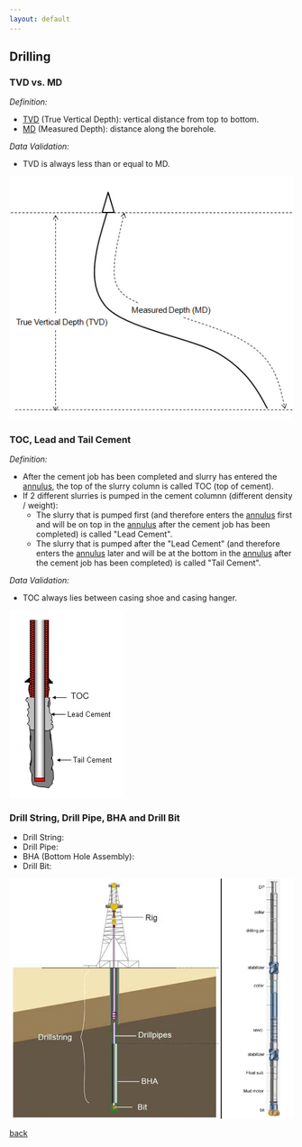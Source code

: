 ```yaml
---
layout: default
---
```


## Drilling

### TVD vs. MD

*Definition:*
- [TVD](https://www.glossary.oilfield.slb.com/Terms/t/tvd.aspx) (True Vertical Depth): vertical distance from top to bottom.
- [MD](https://www.glossary.oilfield.slb.com/Terms/m/md.aspx) (Measured Depth): distance along the borehole.

*Data Validation:*
- TVD is always less than or equal to MD.

![TVD vs. MD](../assets/img/tvdmd.jpg)

### TOC, Lead and Tail Cement

*Definition:*
- After the cement job has been completed and slurry has entered the [annulus](https://www.glossary.oilfield.slb.com/Terms/a/annulus.aspx), the top of the slurry column is called TOC (top of cement).
- If 2 different slurries is pumped in the cement columnn (different density / weight):
   - The slurry that is pumped first (and therefore enters the [annulus](https://www.glossary.oilfield.slb.com/Terms/a/annulus.aspx) first and will be on top in the [annulus](https://www.glossary.oilfield.slb.com/Terms/a/annulus.aspx) after the cement job has been completed) is called "Lead Cement".
   - The slurry that is pumped after the "Lead Cement" (and therefore enters the [annulus](https://www.glossary.oilfield.slb.com/Terms/a/annulus.aspx) later and will be at the bottom in the [annulus](https://www.glossary.oilfield.slb.com/Terms/a/annulus.aspx) after the cement job has been completed) is called "Tail Cement".

*Data Validation:*
- TOC always lies between casing shoe and casing hanger.

![Cement](../assets/img/tocleadtail.jpg)

### Drill String, Drill Pipe, BHA and Drill Bit

- Drill String:
- Drill Pipe:
- BHA (Bottom Hole Assembly):
- Drill Bit:

![Drill String](../assets/img/drillstring.jpg)


[back](../)
